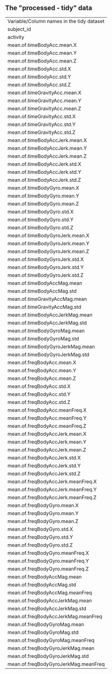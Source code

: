 ## The "processed - tidy" data
<table>
<tr><td>Variable/Column names in the tidy dataset</td></tr>
<tr><td>subject_id</td></tr>
<tr><td>activity</td></tr>                            
<tr><td>mean.of.timeBodyAcc.mean.X</td></tr>          
<tr><td>mean.of.timeBodyAcc.mean.Y</td></tr>          
<tr><td>mean.of.timeBodyAcc.mean.Z</td></tr>          
<tr><td>mean.of.timeBodyAcc.std.X</td></tr>           
<tr><td>mean.of.timeBodyAcc.std.Y</td></tr>           
<tr><td>mean.of.timeBodyAcc.std.Z</td></tr>           
<tr><td>mean.of.timeGravityAcc.mean.X</td></tr>       
<tr><td>mean.of.timeGravityAcc.mean.Y</td></tr>       
<tr><td>mean.of.timeGravityAcc.mean.Z</td></tr>       
<tr><td>mean.of.timeGravityAcc.std.X</td></tr>        
<tr><td>mean.of.timeGravityAcc.std.Y</td></tr>        
<tr><td>mean.of.timeGravityAcc.std.Z</td></tr>        
<tr><td>mean.of.timeBodyAccJerk.mean.X</td></tr>      
<tr><td>mean.of.timeBodyAccJerk.mean.Y</td></tr>      
<tr><td>mean.of.timeBodyAccJerk.mean.Z</td></tr>      
<tr><td>mean.of.timeBodyAccJerk.std.X</td></tr>       
<tr><td>mean.of.timeBodyAccJerk.std.Y</td></tr>       
<tr><td>mean.of.timeBodyAccJerk.std.Z</td></tr>       
<tr><td>mean.of.timeBodyGyro.mean.X</td></tr>         
<tr><td>mean.of.timeBodyGyro.mean.Y</td></tr>         
<tr><td>mean.of.timeBodyGyro.mean.Z</td></tr>         
<tr><td>mean.of.timeBodyGyro.std.X</td></tr>          
<tr><td>mean.of.timeBodyGyro.std.Y</td></tr>          
<tr><td>mean.of.timeBodyGyro.std.Z</td></tr>          
<tr><td>mean.of.timeBodyGyroJerk.mean.X</td></tr>     
<tr><td>mean.of.timeBodyGyroJerk.mean.Y</td></tr>     
<tr><td>mean.of.timeBodyGyroJerk.mean.Z</td></tr>     
<tr><td>mean.of.timeBodyGyroJerk.std.X</td></tr>      
<tr><td>mean.of.timeBodyGyroJerk.std.Y</td></tr>      
<tr><td>mean.of.timeBodyGyroJerk.std.Z</td></tr>      
<tr><td>mean.of.timeBodyAccMag.mean</td></tr>         
<tr><td>mean.of.timeBodyAccMag.std</td></tr>          
<tr><td>mean.of.timeGravityAccMag.mean</td></tr>      
<tr><td>mean.of.timeGravityAccMag.std</td></tr>       
<tr><td>mean.of.timeBodyAccJerkMag.mean</td></tr>     
<tr><td>mean.of.timeBodyAccJerkMag.std</td></tr>      
<tr><td>mean.of.timeBodyGyroMag.mean</td></tr>        
<tr><td>mean.of.timeBodyGyroMag.std</td></tr>         
<tr><td>mean.of.timeBodyGyroJerkMag.mean</td></tr>    
<tr><td>mean.of.timeBodyGyroJerkMag.std</td></tr>     
<tr><td>mean.of.freqBodyAcc.mean.X</td></tr>          
<tr><td>mean.of.freqBodyAcc.mean.Y</td></tr>          
<tr><td>mean.of.freqBodyAcc.mean.Z</td></tr>          
<tr><td>mean.of.freqBodyAcc.std.X</td></tr>           
<tr><td>mean.of.freqBodyAcc.std.Y</td></tr>           
<tr><td>mean.of.freqBodyAcc.std.Z</td></tr>           
<tr><td>mean.of.freqBodyAcc.meanFreq.X</td></tr>      
<tr><td>mean.of.freqBodyAcc.meanFreq.Y</td></tr>      
<tr><td>mean.of.freqBodyAcc.meanFreq.Z</td></tr>      
<tr><td>mean.of.freqBodyAccJerk.mean.X</td></tr>      
<tr><td>mean.of.freqBodyAccJerk.mean.Y</td></tr>      
<tr><td>mean.of.freqBodyAccJerk.mean.Z</td></tr>      
<tr><td>mean.of.freqBodyAccJerk.std.X</td></tr>       
<tr><td>mean.of.freqBodyAccJerk.std.Y</td></tr>       
<tr><td>mean.of.freqBodyAccJerk.std.Z</td></tr>       
<tr><td>mean.of.freqBodyAccJerk.meanFreq.X</td></tr>  
<tr><td>mean.of.freqBodyAccJerk.meanFreq.Y</td></tr>  
<tr><td>mean.of.freqBodyAccJerk.meanFreq.Z</td></tr>  
<tr><td>mean.of.freqBodyGyro.mean.X</td></tr>         
<tr><td>mean.of.freqBodyGyro.mean.Y</td></tr>         
<tr><td>mean.of.freqBodyGyro.mean.Z</td></tr>         
<tr><td>mean.of.freqBodyGyro.std.X</td></tr>          
<tr><td>mean.of.freqBodyGyro.std.Y</td></tr>          
<tr><td>mean.of.freqBodyGyro.std.Z</td></tr>          
<tr><td>mean.of.freqBodyGyro.meanFreq.X</td></tr>     
<tr><td>mean.of.freqBodyGyro.meanFreq.Y</td></tr>     
<tr><td>mean.of.freqBodyGyro.meanFreq.Z</td></tr>     
<tr><td>mean.of.freqBodyAccMag.mean</td></tr>         
<tr><td>mean.of.freqBodyAccMag.std</td></tr>          
<tr><td>mean.of.freqBodyAccMag.meanFreq</td></tr>     
<tr><td>mean.of.freqBodyAccJerkMag.mean</td></tr>     
<tr><td>mean.of.freqBodyAccJerkMag.std</td></tr>      
<tr><td>mean.of.freqBodyAccJerkMag.meanFreq</td></tr> 
<tr><td>mean.of.freqBodyGyroMag.mean</td></tr>        
<tr><td>mean.of.freqBodyGyroMag.std</td></tr>         
<tr><td>mean.of.freqBodyGyroMag.meanFreq</td></tr>    
<tr><td>mean.of.freqBodyGyroJerkMag.mean</td></tr>    
<tr><td>mean.of.freqBodyGyroJerkMag.std</td></tr>     
<tr><td>mean.of.freqBodyGyroJerkMag.meanFreq</td></tr>
</table>
